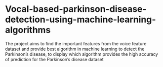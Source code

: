 # Vocal-based-parkinson-disease-detection-using-machine-learning-algorithms
The project aims to find the important features from the voice feature dataset and provide best algorithm in machine learning to detect the Parkinson’s disease, to display which algorithm provides the high accuracy of prediction for the Parkinson’s disease dataset
